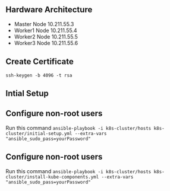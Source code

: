 ## Hardware Architecture ##

- Master Node 10.211.55.3
- Worker1 Node 10.211.55.4
- Worker2 Node 10.211.55.5
- Worker3 Node 10.211.55.6

## Create Certificate 

```shell
ssh-keygen -b 4096 -t rsa
```

## Intial Setup

## Configure non-root users

Run this command `ansible-playbook -i k8s-cluster/hosts k8s-cluster/initial-setup.yml --extra-vars "ansible_sudo_pass=yourPassword"`

## Configure non-root users

Run this command `ansible-playbook -i k8s-cluster/hosts k8s-cluster/install-kube-components.yml --extra-vars "ansible_sudo_pass=yourPassword"`